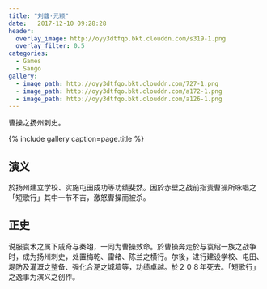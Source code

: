 ```yaml
---
title: "刘馥·元颖"
date:   2017-12-10 09:28:28
header:
  overlay_image: http://oyy3dtfqo.bkt.clouddn.com/s319-1.png
  overlay_filter: 0.5
categories:
  - Games
  - Sango
gallery:
  - image_path: http://oyy3dtfqo.bkt.clouddn.com/727-1.png
  - image_path: http://oyy3dtfqo.bkt.clouddn.com/a172-1.png
  - image_path: http://oyy3dtfqo.bkt.clouddn.com/a126-1.png
---
```


曹操之扬州刺史。

{% include gallery caption=page.title %}

## 演义

於扬州建立学校、实施屯田成功等功绩斐然。因於赤壁之战前指责曹操所咏唱之「短歌行」其中一节不吉，激怒曹操而被杀。

## 正史

说服袁术之属下戚奇与秦翊，一同为曹操效命。於曹操奔走於与袁绍一族之战争时，成为扬州刺史，处置梅乾、雷绪、陈兰之横行。尔後，进行建设学校、屯田、堤防及灌溉之整备、强化合淝之城墙等，功绩卓越。於２０８年死去。「短歌行」之逸事为演义之创作。